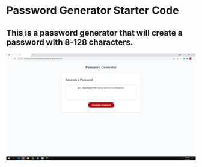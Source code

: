 # Password Generator Starter Code

## This is a password generator that will create a password with 8-128 characters.

![](assets/images/passwordGenerator.png)